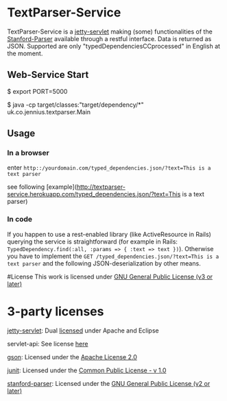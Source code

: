 # TextParser-Service

TextParser-Service is a [jetty-servlet](http://jetty.codehaus.org/jetty/) making (some) functionalities of the [Stanford-Parser](http://nlp.stanford.edu/downloads/lex-parser.shtml) available through a restful interface. 
Data is returned as JSON. Supported are only "typedDependenciesCCprocessed" in English at the moment. 

## Web-Service Start
$ export PORT=5000

$ java -cp target/classes:"target/dependency/*" uk.co.jennius.textparser.Main

## Usage 
### In a browser
enter `http::/yourdomain.com/typed_dependencies.json/?text=This is a text parser`

see following [example](http://textparser-service.herokuapp.com/typed_dependencies.json/?text=This is a text parser)

### In code
If you happen to use a rest-enabled library (like ActiveResource in Rails) querying the service is straightforward (for example in Rails: `TypedDependency.find(:all, :params => { :text => text })`). 
Otherwise you have to implement the `GET /typed_dependencies.json/?text=This is a text parser` and the following JSON-deserialization by other means.

#License
This work is licensed under [GNU General Public License (v3 or later)](http://www.gnu.org/licenses/gpl-3.0.html)


# 3-party licenses

[jetty-servlet](http://jetty.codehaus.org/jetty/): Dual [licensed](http://www.eclipse.org/jetty/licenses.php) under Apache and Eclipse

servlet-api: See license [here](/Enceradeira/textparser_service/licenses/servlet-api.html)

[gson](http://code.google.com/p/google-gson/): Licensed under the [Apache License 2.0](http://www.apache.org/licenses/LICENSE-2.0)

[junit](http://www.junit.org/): Licensed under the [Common Public License - v 1.0](http://www.junit.org/license)

[stanford-parser](http://nlp.stanford.edu/downloads/lex-parser.shtml): Licensed under the [GNU General Public License (v2 or later)](http://www.gnu.org/licenses/gpl-2.0.html)